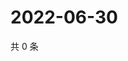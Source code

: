 # 2022-06-30

共 0 条

<!-- BEGIN WEIBO -->
<!-- 最后更新时间 Thu Jun 30 2022 18:21:31 GMT+0800 (China Standard Time) -->

<!-- END WEIBO -->
